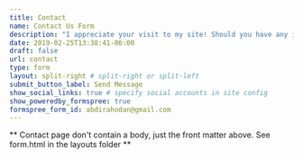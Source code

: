 ```yaml
---
title: Contact
name: Contact Us Form
description: "I appreciate your visit to my site! Should you have any inquiries or wish to connect, please don't hesitate to reach out"
date: 2019-02-25T13:38:41-06:00
draft: false
url: contact
type: form
layout: split-right # split-right or split-left
submit_button_label: Send Message
show_social_links: true # specify social accounts in site config
show_poweredby_formspree: true
formspree_form_id: abdirahodan@gmail.com
---
```


** Contact page don't contain a body, just the front matter above.
See form.html in the layouts folder **
